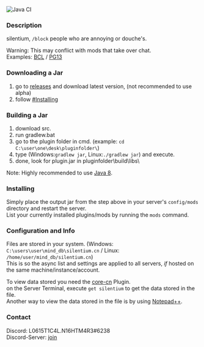 ![Java CI](https://github.com/L0615T1C5-216AC-9437/async-cn/workflows/Java%20CI/badge.svg)
### Description
silentium, `/block` people who are annoying or douche's.    
  
Warning: This may conflict with mods that take over chat.  
Examples: [BCL](https://github.com/L0615T1C5-216AC-9437/betterChatLimit) / [PG13](https://github.com/L0615T1C5-216AC-9437/PG13)
### Downloading a Jar
1) go to [releases](https://github.com/L0615T1C5-216AC-9437/silentium-cn/releases) and download latest version, (not recommended to use alpha)
2) follow [#Installing](https://github.com/L0615T1C5-216AC-9437/silentium-cn/blob/master/README.md#installing)

### Building a Jar

1) download src.
2) run gradlew.bat
3) go to the plugin folder in cmd. (example: `cd C:\user\one\desk\pluginfolder\`)
4) type (Windows:`gradlew jar`, Linux:`./gradlew jar`) and execute.
5) done, look for plugin.jar in pluginfolder\build\libs\

Note: Highly recommended to use [Java 8](https://java.com/en/download/).

### Installing

Simply place the output jar from the step above in your server's `config/mods` directory and restart the server.  
List your currently installed plugins/mods by running the `mods` command.

### Configuration and Info

Files are stored in your system. (Windows: `C:\users\user\mind_db\silentium.cn` / Linux: `/home/user/mind_db/silentium.cn`)  
This is so the async list and settings are applied to all servers, *if* hosted on the same machine/instance/account.  

To view data stored you need the [core-cn](https://github.com/L0615T1C5-216AC-9437/core-cn) Plugin.  
on the Server Terminal, execute `get silentium` to get the data stored in the file.  
Another way to view the data stored in the file is by using [Notepad++](https://notepad-plus-plus.org).
### Contact
Discord: L0615T1C4L.N16HTM4R3#6238  
Discord-Server: [join](http://cn-discord.ddns.net )
